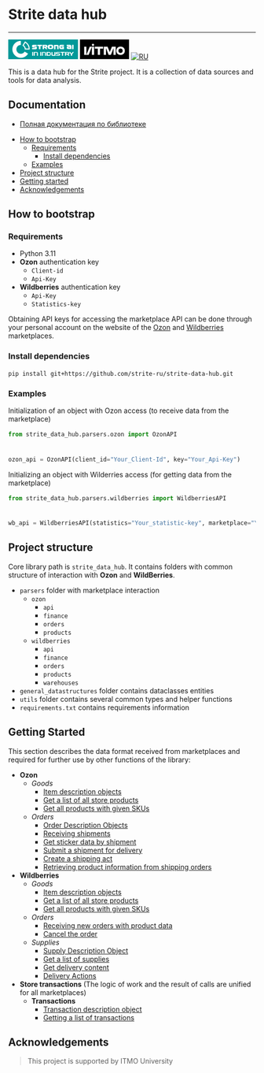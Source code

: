 # Strite data hub

--------------------------------------------------------------------------------

[![SAI](https://github.com/ITMO-NSS-team/open-source-ops/blob/master/badges/SAI_badge_flat.svg)](https://sai.itmo.ru/)
[![ITMO](https://github.com/ITMO-NSS-team/open-source-ops/blob/master/badges/ITMO_badge_flat_rus.svg)](https://en.itmo.ru/en/)
[![RU](https://img.shields.io/badge/lang-ru-yellow.svg)](/README_ru.md)

This is a data hub for the Strite project. It is a collection of data sources and tools for data analysis.

## Documentation

- [Полная документация по библиотеке](https://strite-ru.github.io/strite-data-hub/)

* [How to bootstrap](#how-to-bootstrap)
  - [Requirements](#requirements)
    - [Install dependencies](#install-dependencies)
  - [Examples](#examples)
* [Project structure](#project-structure)
* [Getting started](#getting-started)
* [Acknowledgements](#acknowledgements)

## How to bootstrap

### Requirements

- Python 3.11
- **Ozon** authentication key
  - `Client-id`
  - `Api-Key`
- **Wildberries** authentication key
  - `Api-Key`
  - `Statistics-key`


Obtaining API keys for accessing the marketplace API can be done through your personal account 
on the website of the [Ozon](https://docs.ozon.ru/api/seller/#section/Kak-poluchit-dostup-k-Seller-API) 
and [Wildberries](https://openapi.wildberries.ru/#section/Obshee-opisanie/Avtorizaciya) marketplaces.


### Install dependencies

```
pip install git+https://github.com/strite-ru/strite-data-hub.git
```

### Examples

Initialization of an object with Ozon access (to receive data from the marketplace)

```python
from strite_data_hub.parsers.ozon import OzonAPI


ozon_api = OzonAPI(client_id="Your_Client-Id", key="Your_Api-Key")
```

Initializing an object with Wilderries access (for getting data from the marketplace)

```python
from strite_data_hub.parsers.wildberries import WildberriesAPI


wb_api = WildberriesAPI(statistics="Your_statistic-key", marketplace="Your_Api-Key")
```

## Project structure

Core library path is `strite_data_hub`. It contains folders with common structure of interaction with **Ozon** and **WildBerries**.

- `parsers` folder with marketplace interaction
  - `ozon`
    - `api`
    - `finance`
    - `orders`
    - `products`
  - `wildberries`
    - `api`
    - `finance`
    - `orders`
    - `products`
    - `warehouses`
- `general_datastructures` folder contains dataclasses entities
- `utils` folder contains several common types and helper functions
- `requirements.txt` contains requirements information

## Getting Started

This section describes the data format received from marketplaces and required for further use by other functions of the library:

- **Ozon**
  - *Goods*
    - [Item description objects](https://github.com/strite-ru/strite-data-hub/blob/master/docs/parsing.md#%D1%82%D0%BE%D0%B2%D0%B0%D1%80%D1%8B)
    - [Get a list of all store products](https://github.com/strite-ru/strite-data-hub/blob/master/docs/parsing.md#%D0%BF%D0%BE%D0%BB%D1%87%D0%B8%D1%82%D1%8C-%D1%81%D0%BF%D0%B8%D1%81%D0%BE%D0%BA-%D0%B2%D1%81%D0%B5%D1%85-%D1%82%D0%BE%D0%B2%D0%B0%D1%80%D0%BE%D0%B2-%D0%BC%D0%B0%D0%B3%D0%B0%D0%B7%D0%B8%D0%BD%D0%B0)
    - [Get all products with given SKUs](https://github.com/strite-ru/strite-data-hub/blob/master/docs/parsing.md#%D0%BF%D0%BE%D0%BB%D1%83%D1%87%D0%B8%D1%82%D1%8C-%D0%B2%D1%81%D0%B5-%D1%82%D0%BE%D0%B2%D0%B0%D1%80%D1%8B-%D1%81-%D0%B4%D0%B0%D0%BD%D0%BD%D1%8B%D0%BC%D0%B8-%D0%B0%D1%80%D1%82%D0%B8%D0%BA%D1%83%D0%BB%D0%B0%D0%BC%D0%B8)
  - *Orders*
    - [Order Description Objects](https://github.com/strite-ru/strite-data-hub/blob/master/docs/parsing.md#%D0%B7%D0%B0%D0%BA%D0%B0%D0%B7%D1%8B)
    - [Receiving shipments](https://github.com/strite-ru/strite-data-hub/blob/master/docs/parsing.md#%D0%BF%D0%BE%D0%BB%D1%83%D1%87%D0%B5%D0%BD%D0%B8%D0%B5-%D0%BE%D1%82%D0%BF%D1%80%D0%B0%D0%B2%D0%BB%D0%B5%D0%BD%D0%B8%D0%B9)
    - [Get sticker data by shipment](https://github.com/strite-ru/strite-data-hub/blob/master/docs/parsing.md#%D0%BF%D0%BE%D0%BB%D1%83%D1%87%D0%B8%D1%82%D1%8C-%D0%B4%D0%B0%D0%BD%D0%BD%D1%8B%D0%B5-%D1%81%D1%82%D0%B8%D0%BA%D0%B5%D1%80%D0%B0-%D0%BF%D0%BE-%D0%BE%D1%82%D0%BF%D1%80%D0%B0%D0%B2%D0%BB%D0%B5%D0%BD%D0%B8%D1%8E)
    - [Submit a shipment for delivery](https://github.com/strite-ru/strite-data-hub/blob/master/docs/parsing.md#%D0%BF%D0%B5%D1%80%D0%B5%D0%B4%D0%B0%D1%82%D1%8C-%D0%BE%D1%82%D0%BF%D1%80%D0%B0%D0%B2%D0%BB%D0%B5%D0%BD%D0%B8%D0%B5-%D0%B2-%D0%B4%D0%BE%D1%81%D1%82%D0%B0%D0%B2%D0%BA%D1%83)
    - [Create a shipping act](https://github.com/strite-ru/strite-data-hub/blob/master/docs/parsing.md#%D1%81%D0%BE%D0%B7%D0%B4%D0%B0%D1%82%D1%8C-%D0%B0%D0%BA%D1%82-%D0%BE%D1%82%D0%B3%D1%80%D1%83%D0%B7%D0%BA%D0%B8)
    - [Retrieving product information from shipping orders](https://github.com/strite-ru/strite-data-hub/blob/master/docs/parsing.md#%D0%BF%D0%BE%D0%BB%D1%83%D1%87%D0%B5%D0%BD%D0%B8%D0%B5-%D0%B8%D0%BD%D1%84%D0%BE%D1%80%D0%BC%D0%B0%D1%86%D0%B8%D0%B8-%D0%BE-%D1%82%D0%BE%D0%B2%D0%B0%D1%80%D0%B0%D1%85-%D0%B8%D0%B7-%D0%B7%D0%B0%D0%BA%D0%B0%D0%B7%D0%BE%D0%B2-%D0%BE%D1%82%D0%BF%D1%80%D0%B0%D0%B2%D0%BB%D0%B5%D0%BD%D0%B8%D1%8F)
- **Wildberries**
  - *Goods*
    - [Item description objects](https://github.com/strite-ru/strite-data-hub/blob/master/docs/parsing.md#%D1%82%D0%BE%D0%B2%D0%B0%D1%80%D1%8B-1)
    - [Get a list of all store products](https://github.com/strite-ru/strite-data-hub/blob/master/docs/parsing.md#%D0%BF%D0%BE%D0%BB%D1%83%D1%87%D0%B5%D0%BD%D0%B8%D0%B5-%D1%81%D0%BF%D0%B8%D1%81%D0%BA%D0%B0-%D1%82%D0%BE%D0%B2%D0%B0%D1%80%D0%BE%D0%B2-%D0%B8%D0%B7-%D0%BC%D0%B0%D1%80%D0%BA%D0%B5%D1%82%D0%BF%D0%BB%D0%B5%D0%B9%D1%81%D0%B0)
    - [Get all products with given SKUs](https://github.com/strite-ru/strite-data-hub/blob/master/docs/parsing.md#%D0%BF%D0%BE%D0%BB%D1%83%D1%87%D0%B8%D1%82%D1%8C-%D0%B2%D1%81%D0%B5-%D1%82%D0%BE%D0%B2%D0%B0%D1%80%D1%8B-%D1%81-%D0%B4%D0%B0%D0%BD%D0%BD%D1%8B%D0%BC%D0%B8-%D0%B0%D1%80%D1%82%D0%B8%D0%BA%D1%83%D0%BB%D0%B0%D0%BC%D0%B8-1)
  - *Orders*
    - [Receiving new orders with product data](https://github.com/strite-ru/strite-data-hub/blob/master/docs/parsing.md#%D0%BF%D0%BE%D0%BB%D1%83%D1%87%D0%B5%D0%BD%D0%B8%D0%B5-%D0%BD%D0%BE%D0%B2%D1%8B%D1%85-%D0%B7%D0%B0%D0%BA%D0%B0%D0%B7%D0%BE%D0%B2-%D1%81-%D0%B4%D0%B0%D0%BD%D0%BD%D1%8B%D0%BC%D0%B8-%D0%BE-%D1%82%D0%BE%D0%B2%D0%B0%D1%80%D0%B5)
    - [Cancel the order](https://github.com/strite-ru/strite-data-hub/blob/master/docs/parsing.md#%D0%BE%D1%82%D0%BC%D0%B5%D0%BD%D0%B8%D1%82%D1%8C-%D0%B7%D0%B0%D0%BA%D0%B0%D0%B7)
  - *Supplies*
    - [Supply Description Object](https://github.com/strite-ru/strite-data-hub/blob/master/docs/parsing.md#%D0%BF%D0%BE%D1%81%D1%82%D0%B0%D0%B2%D0%BA%D0%B8)
    - [Get a list of supplies](https://github.com/strite-ru/strite-data-hub/blob/master/docs/parsing.md#%D0%BF%D0%BE%D0%BB%D1%83%D1%87%D0%B8%D1%82%D1%8C-%D1%81%D0%BF%D0%B8%D1%81%D0%BE%D0%BA-%D0%BF%D0%BE%D1%81%D1%82%D0%B0%D0%B2%D0%BE%D0%BA)
    - [Get delivery content](https://github.com/strite-ru/strite-data-hub/blob/master/docs/parsing.md#%D0%BF%D0%BE%D0%BB%D1%83%D1%87%D0%B8%D1%82%D1%8C-%D1%81%D0%BE%D0%B4%D0%B5%D1%80%D0%B6%D0%B5%D0%BD%D0%B8%D0%B5-%D0%BF%D0%BE%D1%81%D1%82%D0%B0%D0%B2%D0%BA%D0%B8)
    - [Delivery Actions](https://github.com/strite-ru/strite-data-hub/blob/master/docs/parsing.md#%D0%B4%D0%B5%D0%B9%D1%81%D1%82%D0%B2%D0%B8%D1%8F-%D1%81-%D0%BF%D0%BE%D1%81%D1%82%D0%B0%D0%B2%D0%BA%D0%BE%D0%B9)
- **Store transactions** (The logic of work and the result of calls are unified for all marketplaces)
  - **Transactions**
    - [Transaction description object](https://github.com/strite-ru/strite-data-hub/blob/master/docs/parsing.md#%D1%82%D1%80%D0%B0%D0%BD%D0%B7%D0%B0%D0%BA%D1%86%D0%B8%D0%B8)
    - [Getting a list of transactions](https://github.com/strite-ru/strite-data-hub/blob/master/docs/parsing.md#%D0%BF%D0%BE%D0%BB%D1%83%D1%87%D0%B5%D0%BD%D0%B8%D0%B5-%D1%81%D0%BF%D0%B8%D1%81%D0%BA%D0%B0-%D1%82%D1%80%D0%B0%D0%BD%D0%B7%D0%B0%D0%BA%D1%86%D0%B8%D0%B9)

## Acknowledgements

> This project is supported by ITMO University



